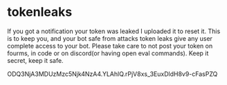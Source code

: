 # tokenleaks
If you got a notification your token was leaked I uploaded it to reset it. This is to keep you, and your bot safe from attacks token leaks give any user complete access to your bot. Please take care to not post your token on fourms, in code or on discord(or having open eval commands). Keep it secret, keep it safe.

ODQ3NjA3MDUzMzc5Njk4NzA4.YLAhlQ.rPjV8xs_3EuxDldH8v9-cFasPZQ
